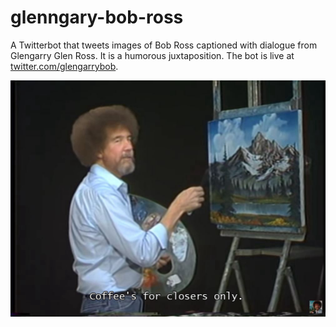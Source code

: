 # glenngary-bob-ross

A Twitterbot that tweets images of Bob Ross captioned with dialogue from Glengarry Glen Ross. It is a humorous juxtaposition. The bot is live at [twitter.com/glengarrybob](https://twitter.com/glengarrybob).

![Put that coffee down.](./assets/coffee.jpg)
